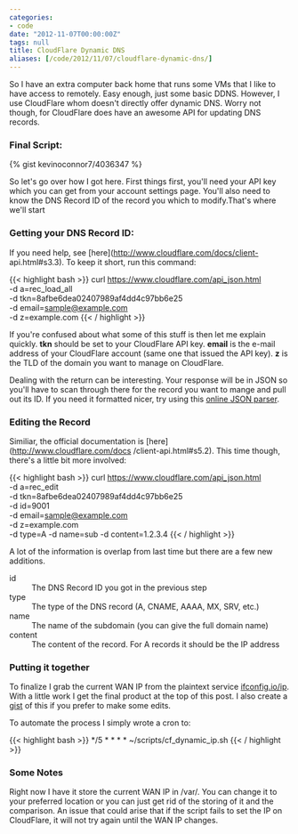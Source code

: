 ```yaml
---
categories:
- code
date: "2012-11-07T00:00:00Z"
tags: null
title: CloudFlare Dynamic DNS
aliases: [/code/2012/11/07/cloudflare-dynamic-dns/]
---
```

So I have an extra computer back home that runs some VMs that I like to have
access to remotely. Easy enough, just some basic DDNS. However, I use
CloudFlare whom doesn't directly offer dynamic DNS. Worry not though, for
CloudFlare does have an awesome API for updating DNS records.

### Final Script:

{% gist kevinoconnor7/4036347 %}

So let's go over how I got here. First things first, you'll need your API key
which you can get from your account settings page. You'll also need to know
the DNS Record ID of the record you which to modify.That's where we'll start

### Getting your DNS Record ID:

If you need help, see [here](http://www.cloudflare.com/docs/client-
api.html#s3.3). To keep it short, run this command:

{{< highlight bash >}}
curl https://www.cloudflare.com/api_json.html \
  -d a=rec_load_all \
  -d tkn=8afbe6dea02407989af4dd4c97bb6e25 \
  -d email=sample@example.com \
  -d z=example.com
{{< / highlight >}}  

If you're confused about what some of this stuff is then let me explain
quickly. **tkn** should be set to your CloudFlare API key. **email** is the
e-mail address of your CloudFlare account (same one that issued the API key).
**z** is the TLD of the domain you want to manage on CloudFlare.

Dealing with the return can be interesting. Your response will be in JSON so
you'll have to scan through there for the record you want to mange and pull
out its ID. If you need it formatted nicer, try using this [online JSON
parser](http://jsonviewer.stack.hu/).

### Editing the Record

Similiar, the official documentation is [here](http://www.cloudflare.com/docs
/client-api.html#s5.2). This time though, there's a little bit more involved:

{{< highlight bash >}}
curl https://www.cloudflare.com/api_json.html \
  -d a=rec_edit \
  -d tkn=8afbe6dea02407989af4dd4c97bb6e25 \
  -d id=9001 \
  -d email=sample@example.com \
  -d z=example.com \
  -d type=A
  -d name=sub
  -d content=1.2.3.4
{{< / highlight >}}    

A lot of the information is overlap from last time but there are a few new
additions.

<dl>
  <dt>id</dt>
  <dd>The DNS Record ID you got in the previous step</dd>
  <dt>type</dt>
  <dd>The type of the DNS record (A, CNAME, AAAA, MX, SRV, etc.)</dd>
  <dt>name</dt>
  <dd>The name of the subdomain (you can give the full domain name)</dd>
  <dt>content</dt>
  <dd>The content of the record. For A records it should be the IP address</dd>
</dl>

### Putting it together

To finalize I grab the current WAN IP from the plaintext service
[ifconfig.io/ip](http://ifconfig.io/ip). With
a little work I get the final product at the top of this post. I also create a
[gist](https://gist.github.com/kevinoconnor7/4036347) of this if you prefer to
make some edits.

To automate the process I simply wrote a cron to:

{{< highlight bash >}}
*/5	*	*	*	*	~/scripts/cf_dynamic_ip.sh
{{< / highlight >}}

### Some Notes

Right now I have it store the current WAN IP in /var/. You can change it to
your preferred location or you can just get rid of the storing of it and the
comparison. An issue that could arise that if the script fails to set the IP
on CloudFlare, it will not try again until the WAN IP changes.
